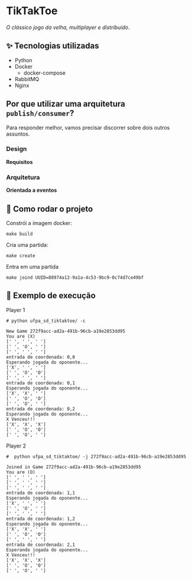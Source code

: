 # TikTakToe

*O clássico jogo da velha, multiplayer e distribuído*.

## :sparkles: Tecnologias utilizadas

- Python
- Docker
    - docker-compose
- RabbitMQ
- Nginx

## Por que utilizar uma arquitetura `publish/consumer`?

Para responder melhor, vamos precisar discorrer sobre dois outros assuntos.

### Design

**Requisitos**

### Arquitetura

**Orientada a eventos**

## :rocket: Como rodar o projeto

Constrói a imagem docker:
```
make build
```

Cria uma partida:
```
make create
```

Entra em uma partida
```
make joind UUID=88974a12-9a1a-4c53-9bc9-0c74d7ce49bf
```

## :test_tube: Exemplo de execução

Player 1
```
# python ufpa_sd_tiktaktoe/ -c

New Game 272f9acc-ad2a-491b-96cb-a19e2853dd95
You are (X)
[' ', ' ', ' ']
[' ', 'O', ' ']
[' ', ' ', ' ']
entrada de coordenada: 0,0
Esperando jogada do oponente...
['X', ' ', ' ']
[' ', 'O', 'O']
[' ', ' ', ' ']
entrada de coordenada: 0,1
Esperando jogada do oponente...
['X', 'X', ' ']
[' ', 'O', 'O']
[' ', 'O', ' ']
entrada de coordenada: 0,2
Esperando jogada do oponente...
X Venceu!!!
['X', 'X', 'X']
[' ', 'O', 'O']
[' ', 'O', ' ']
```

Player 2
```
#  python ufpa_sd_tiktaktoe/ -j 272f9acc-ad2a-491b-96cb-a19e2853dd95

Joined in Game 272f9acc-ad2a-491b-96cb-a19e2853dd95
You are (O)
[' ', ' ', ' ']
[' ', ' ', ' ']
[' ', ' ', ' ']
entrada de coordenada: 1,1
Esperando jogada do oponente...
['X', ' ', ' ']
[' ', 'O', ' ']
[' ', ' ', ' ']
entrada de coordenada: 1,2
Esperando jogada do oponente...
['X', 'X', ' ']
[' ', 'O', 'O']
[' ', ' ', ' ']
entrada de coordenada: 2,1
Esperando jogada do oponente...
X Venceu!!!
['X', 'X', 'X']
[' ', 'O', 'O']
[' ', 'O', ' ']
```
